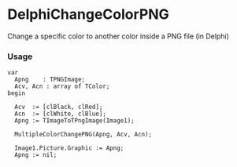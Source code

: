 # DelphiChangeColorPNG
Change a specific color to another color inside a PNG file (in Delphi)


### Usage

    var
      Apng	  : TPNGImage;
      Acv, Acn : array of TColor;
    begin
    
      Acv  := [clBlack, clRed];
      Acn  := [clWhite, clBlue];
      Apng := TImageToTPngImage(Image1);
    
      MultipleColorChangePNG(Apng, Acv, Acn);
    
      Image1.Picture.Graphic := Apng;
      Apng := nil;
